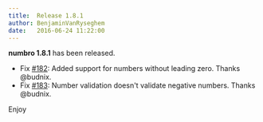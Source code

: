 ```yaml
---
title:  Release 1.8.1
author: BenjaminVanRyseghem
date:   2016-06-24 11:22:00
---
```


**numbro 1.8.1** has been released.

- Fix [#182](https://github.com/foretagsplatsen/numbro/pull/#182): Added support for numbers without leading zero. Thanks @budnix.
- Fix [#183](https://github.com/foretagsplatsen/numbro/pull/#183): Number validation doesn't validate negative numbers. Thanks @budnix.

Enjoy <i class="fa fa-smile-o">
